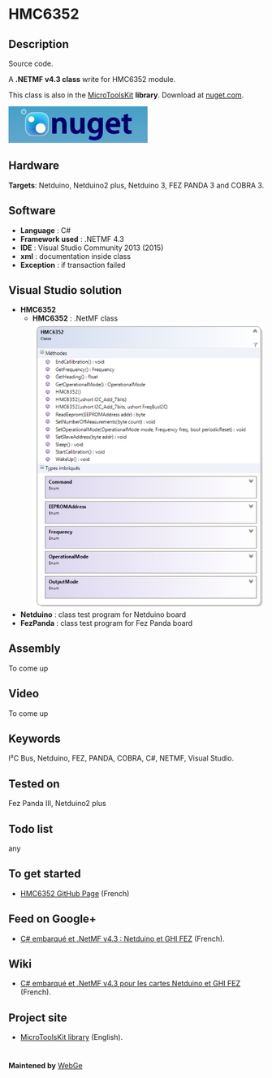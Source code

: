 # HMC6352

**Description**
----
Source code.

A **.NETMF v4.3 class** write for HMC6352 module.

This class is also in the [MicroToolsKit](https://www.nuget.org/packages/WEBGE.Microtoolskit/) **library**. Download at [nuget.com](https://www.nuget.org").

 ![](img/nuget.JPG)

**Hardware**
----
**Targets**: Netduino, Netduino2 plus, Netduino 3, FEZ PANDA 3 and COBRA 3.

**Software**
----
* **Language** : C#
* **Framework used** : .NETMF 4.3
* **IDE** : Visual Studio Community 2013 (2015)
* **xml** : documentation inside class  
* **Exception** : if transaction failed

**Visual Studio solution**
----
* **HMC6352**
  * **HMC6352** : .NetMF class
![](img/hmc6352.png)
* **Netduino** : class test program for Netduino board
* **FezPanda** : class test program for Fez Panda board

**Assembly**
----
To come up

**Video**
----
To come up

**Keywords**
-----
I²C Bus, Netduino, FEZ, PANDA, COBRA, C#, NETMF, Visual Studio.

**Tested on**
----
Fez Panda III, Netduino2 plus

**Todo list**
----
any

**To get started**
----
* [HMC6352 GitHub Page](http://webge.github.io/HMC6352/) (French)

**Feed on Google+**
----
* [C# embarqué et .NetMF v4.3 : Netduino et GHI FEZ](https://plus.google.com/collection/oaaJX) (French).

**Wiki**
------
* [C# embarqué et .NetMF v4.3 pour les cartes Netduino et GHI FEZ](http://webge.dyndns-server.com/dokuwiki/doku.php?id=netmf43:accueilnetmf) (French).

**Project site**
----
* [MicroToolsKit library](http://webge.dyndns-server.com/dokuwiki/doku.php?id=netmf43:6_microtoolskit) (English).
#
**Maintened by** [WebGe](mailto:philippemariano@gmail.com)
